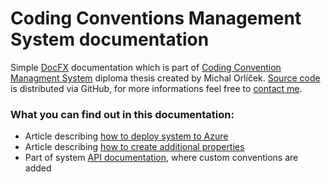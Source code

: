 ﻿# Coding Conventions Management System documentation
Simple [DocFX](https://dotnet.github.io/docfx/index.html) documentation which is part of [Coding Convention Managment System](https://ccms.orlicek.net/) diploma thesis created by Michal Orlíček. [Source code](https://github.com/orlicekm/CodingConventionsManagementSystem) is distributed via GitHub, for more informations feel free to [contact me](mailto:michal@orlicek.net).

### What you can find out in this documentation:
* Article describing [how to deploy system to Azure](/CodingConventionsManagementSystem/articles/deployment.html)
* Article describing [how to create additional properties](/CodingConventionsManagementSystem/articles/properties.html)
* Part of system [API documentation](/CodingConventionsManagementSystem/api/index.html), where custom conventions are added